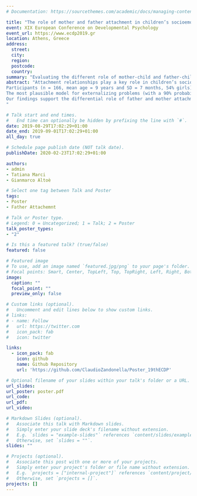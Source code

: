 ```yaml
---
# Documentation: https://sourcethemes.com/academic/docs/managing-content/

title: "The role of mother and father attachment in children’s socioemotional-adjustment: A Bayesian model comparison approach"
event: XIX European Conference on Developmental Psychology
event_url: https://www.ecdp2019.gr
location: Athens, Greece
address:
  street:
  city:
  region:
  postcode:
  country:
summary: "Evaluating the different role of mother-child and father-child attachmnet on children developmental outcomes."
abstract: "Attachment relationships play a key role in children’s socioemotional adjustment (Cassidy & Shaver, 2016). Although scholars recommend to consider both mother and father attachment when studying internalizing and externalizing problems, research to date has largely focused on mother-child attachment (Madigan, et al., 2016). To simultaneously evaluate the contribution of attachment security toward mother and father, the current study compared different theoretical models within a Bayesian model comparison approach. This method allowed to compare models in a unified framework using a continuous and informative measure (i.e., evidence) rather than a series of simplified, accept-reject dichotomous decisions typically adopted in the Null Hypothesis Significance Testing approach.
Participants (n = 166, mean age = 9 years and SD = 7 months, 54% girls) were recruited from Italian primary schools. Children completed measures of attachment security (SS; Kerns et al., 2001) and their teachers completed a questionnaire for the assessment of internalizing and externalizing problems (SDQ; Goodman, 2001). Generalized Linear Models were estimated using a truncated Poisson distribution to respect the metric and distribution of dependent variables (i.e., internalizing and externalizing problems). Models were then compared through Watanabe-Akaike Information Criterion weights (WAICw) to identify the most plausible model given the set of alternative models and the observed data (McElreath, 2016). 
The most plausible model for externalizing problems (with a 90% probability of being the best) indicated that lower levels of security towards mother were associated with more problems. The most plausible model for internalizing problems (63% probability of being the best) suggested that greater levels of discrepancy between security toward mother and father were associated with more problems.
Our findings support the differential role of father and mother attachment in children’s internalizing and externalizing problems, and highlight the usefulness of a Bayesian model comparison approach to directly compare different models in terms of evidence.
"

# Talk start and end times.
#   End time can optionally be hidden by prefixing the line with `#`.
date: 2019-08-29T17:02:29+01:00
date_end: 2019-09-01T17:02:29+01:00
all_day: true

# Schedule page publish date (NOT talk date).
publishDate: 2020-02-23T17:02:29+01:00

authors:
- admin
- Tatiana Marci
- Gianmarco Altoè

# Select one tag between Talk and Poster
tags: 
- Poster
- Father Attachemnt

# Talk or Poster type.
# Legend: 0 = Uncategorized; 1 = Talk; 2 = Poster
talk_poster_types:
- "2"

# Is this a featured talk? (true/false)
featured: false

# Featured image
# To use, add an image named `featured.jpg/png` to your page's folder. 
# Focal points: Smart, Center, TopLeft, Top, TopRight, Left, Right, BottomLeft, Bottom, BottomRight.
image:
  caption: ""
  focal_point: ""
  preview_only: false

# Custom links (optional).
#   Uncomment and edit lines below to show custom links.
# links:
# - name: Follow
#   url: https://twitter.com
#   icon_pack: fab
#   icon: twitter

links:
  - icon_pack: fab
    icon: github
    name: Github Repository
    url: 'https://github.com/ClaudioZandonella/Poster_19thECDP'

# Optional filename of your slides within your talk's folder or a URL.
url_slides:
url_poster: poster.pdf
url_code:
url_pdf:
url_video:

# Markdown Slides (optional).
#   Associate this talk with Markdown slides.
#   Simply enter your slide deck's filename without extension.
#   E.g. `slides = "example-slides"` references `content/slides/example-slides.md`.
#   Otherwise, set `slides = ""`.
slides: ""

# Projects (optional).
#   Associate this post with one or more of your projects.
#   Simply enter your project's folder or file name without extension.
#   E.g. `projects = ["internal-project"]` references `content/project/deep-learning/index.md`.
#   Otherwise, set `projects = []`.
projects: []
---
```

